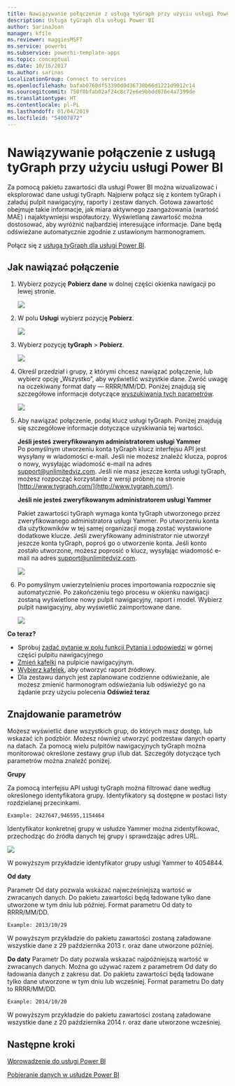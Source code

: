 ```yaml
---
title: Nawiązywanie połączenie z usługą tyGraph przy użyciu usługi Power BI
description: Usługa tyGraph dla usługi Power BI
author: SarinaJoan
manager: kfile
ms.reviewer: maggiesMSFT
ms.service: powerbi
ms.subservice: powerbi-template-apps
ms.topic: conceptual
ms.date: 10/16/2017
ms.author: sarinas
LocalizationGroup: Connect to services
ms.openlocfilehash: bafab0768df53390d0d36730b66d1221d9012c14
ms.sourcegitcommit: 750f0bfab02af24c8c72e6e9bbdd876e4a7399de
ms.translationtype: HT
ms.contentlocale: pl-PL
ms.lasthandoff: 01/04/2019
ms.locfileid: "54007872"
---
```

# <a name="connect-to-tygraph--with-power-bi"></a>Nawiązywanie połączenie z usługą tyGraph przy użyciu usługi Power BI
Za pomocą pakietu zawartości dla usługi Power BI można wizualizować i eksplorować dane usługi tyGraph. Najpierw połącz się z kontem tyGraph i załaduj pulpit nawigacyjny, raporty i zestaw danych. Gotowa zawartość obejmuje takie informacje, jak miara aktywnego zaangażowania (wartość MAE) i najaktywniejsi współautorzy. Wyświetlaną zawartość można dostosować, aby wyróżnić najbardziej interesujące informacje.  Dane będą odświeżane automatycznie zgodnie z ustawionym harmonogramem.

Połącz się z [usługą tyGraph dla usługi Power BI](https://app.powerbi.com/getdata/services/tygraph).

## <a name="how-to-connect"></a>Jak nawiązać połączenie
1. Wybierz pozycję **Pobierz dane** w dolnej części okienka nawigacji po lewej stronie.
   
   ![](media/service-connect-to-tygraph/getdata.png)
2. W polu **Usługi** wybierz pozycję **Pobierz**.
   
   ![](media/service-connect-to-tygraph/services.png)
3. Wybierz pozycję **tyGraph** \> **Pobierz**.
   
   ![](media/service-connect-to-tygraph/tygraph.png)
4. Określ przedział i grupy, z którymi chcesz nawiązać połączenie, lub wybierz opcję „Wszystko”, aby wyświetlić wszystkie dane. Zwróć uwagę na oczekiwany format daty — RRRR/MM/DD. Poniżej znajdują się szczegółowe informacje dotyczące [wyszukiwania tych parametrów](#FindingParams).
   
   ![](media/service-connect-to-tygraph/parameters.png)
5. Aby nawiązać połączenie, podaj klucz usługi tyGraph. Poniżej znajdują się szczegółowe informacje dotyczące uzyskiwania tej wartości.
   
    **Jeśli jesteś zweryfikowanym administratorem usługi Yammer**  
    Po pomyślnym utworzeniu konta tyGraph klucz interfejsu API jest wysyłany w wiadomości e-mail. Jeśli nie możesz znaleźć klucza, poproś o nowy, wysyłając wiadomość e-mail na adres support@unlimitedviz.com. Jeśli nie masz jeszcze konta usługi tyGraph, możesz rozpocząć korzystanie z wersji próbnej na stronie [http://www.tygraph.com/](http://www.tygraph.com/). 
   
    **Jeśli nie jesteś zweryfikowanym administratorem usługi Yammer**
   
    Pakiet zawartości tyGraph wymaga konta tyGraph utworzonego przez zweryfikowanego administratora usługi Yammer. Po utworzeniu konta dla użytkowników w tej samej organizacji mogą zostać wystawione dodatkowe klucze. Jeśli zweryfikowany administrator nie utworzył jeszcze konta tyGraph, poproś go o utworzenie konta. Jeśli konto zostało utworzone, możesz poprosić o klucz, wysyłając wiadomość e-mail na adres <support@unlimitedviz.com>.
   
    ![](media/service-connect-to-tygraph/creds.png)
6. Po pomyślnym uwierzytelnieniu proces importowania rozpocznie się automatycznie. Po zakończeniu tego procesu w okienku nawigacji zostaną wyświetlone nowy pulpit nawigacyjny, raport i model. Wybierz pulpit nawigacyjny, aby wyświetlić zaimportowane dane.
   
    ![](media/service-connect-to-tygraph/dashboard.png)

**Co teraz?**

* Spróbuj [zadać pytanie w polu funkcji Pytania i odpowiedzi](consumer/end-user-q-and-a.md) w górnej części pulpitu nawigacyjnego
* [Zmień kafelki](service-dashboard-edit-tile.md) na pulpicie nawigacyjnym.
* [Wybierz kafelek](consumer/end-user-tiles.md), aby otworzyć raport źródłowy.
* Dla zestawu danych jest zaplanowane codzienne odświeżanie, ale możesz zmienić harmonogram odświeżania lub odświeżyć go na żądanie przy użyciu polecenia **Odśwież teraz**

<a name="FindingParams"></a>

## <a name="finding-parameters"></a>Znajdowanie parametrów
Możesz wyświetlić dane wszystkich grup, do których masz dostęp, lub wskazać ich podzbiór. Możesz również utworzyć podzestaw danych oparty na datach. Za pomocą wielu pulpitów nawigacyjnych tyGraph można monitorować określone zestawy grup i/lub dat. Szczegóły dotyczące tych parametrów można znaleźć poniżej.

**Grupy**

Za pomocą interfejsu API usługi tyGraph można filtrować dane według określonego identyfikatora grupy. Identyfikatory są dostępne w postaci listy rozdzielanej przecinkami. 

    Example: 2427647,946595,1154464


Identyfikator konkretnej grupy w usłudze Yammer można zidentyfikować, przechodząc do źródła danych tej grupy i sprawdzając adres URL.

![](media/service-connect-to-tygraph/yammer.png)

W powyższym przykładzie identyfikator grupy usługi Yammer to 4054844.

**Od daty**

Parametr Od daty pozwala wskazać najwcześniejszą wartość w zwracanych danych. Do pakietu zawartości będą ładowane tylko dane utworzone w tym dniu lub później. Format parametru Od daty to RRRR/MM/DD. 

    Example: 2013/10/29

W powyższym przykładzie do pakietu zawartości zostaną załadowane wszystkie dane z 29 października 2013 r. oraz dane utworzone później. 

**Do daty** Parametr Do daty pozwala wskazać najpóźniejszą wartość w zwracanych danych. Można go używać razem z parametrem Od daty do ładowania danych z zakresu dat. Do pakietu zawartości będą ładowane tylko dane utworzone w tym dniu lub wcześniej. Format parametru Do daty to RRRR/MM/DD. 

    Example: 2014/10/20

W powyższym przykładzie do pakietu zawartości zostaną załadowane wszystkie dane z 20 października 2014 r. oraz dane utworzone wcześniej. 

## <a name="next-steps"></a>Następne kroki
[Wprowadzenie do usługi Power BI](service-get-started.md)

[Pobieranie danych w usłudze Power BI](service-get-data.md)

